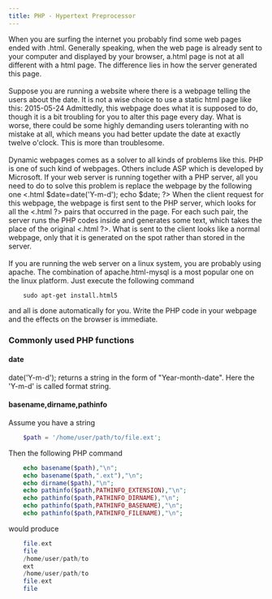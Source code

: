 ```yaml
---
title: PHP - Hypertext Preprocessor
---
```


When you are surfing the internet you probably find some web pages ended
with .html. Generally speaking, when the web page is already sent to
your computer and displayed by your browser, a.html page is not at all
different with a html page. The difference lies in how the server
generated this page.\
\
Suppose you are running a website where there is a webpage telling the
users about the date. It is not a wise choice to use a static html page
like this:
2015-05-24
Admittedly, this webpage does what it is supposed to do, though it is a
bit troubling for you to alter this page every day. What is worse, there
could be some highly demanding users toleranting with no mistake at all,
which means you had better update the date at exactly twelve o'clock.
This is more than troublesome.\
\
Dynamic webpages comes as a solver to all kinds of problems like this.
PHP is one of such kind of webpages. Others include ASP which is
developed by Microsoft. If your web server is running together with a
PHP server, all you need to do to solve this problem is replace the
webpage by the following one
&lt;.html \$date=date('Y-m-d'); echo \$date; ?&gt;
When the client request for this webpage, the webpage is first sent to
the PHP server, which looks for all the &lt;.html ?&gt; pairs that
occurred in the page. For each such pair, the server runs the PHP codes
inside and generates some text, which takes the place of the original
&lt;.html ?&gt;. What is sent to the client looks like a normal webpage,
only that it is generated on the spot rather than stored in the server.\
\
If you are running the web server on a linux system, you are probably
using apache. The combination of apache.html-mysql is a most popular one
on the linux platform. Just execute the following command
```
    sudo apt-get install.html5
```

and all is done automatically for you. Write the PHP code in your
webpage and the effects on the browser is immediate.
### Commonly used PHP functions

#### date

date('Y-m-d'); returns a string in the form of "Year-month-date". Here
the 'Y-m-d' is called format string.
#### basename,dirname,pathinfo

Assume you have a string
```php
    $path = '/home/user/path/to/file.ext';
```

Then the following PHP command
```php
    echo basename($path),"\n";
    echo basename($path,".ext"),"\n";
    echo dirname($path),"\n";
    echo pathinfo($path,PATHINFO_EXTENSION),"\n";
    echo pathinfo($path,PATHINFO_DIRNAME),"\n";
    echo pathinfo($path,PATHINFO_BASENAME),"\n";
    echo pathinfo($path,PATHINFO_FILENAME),"\n";
```

would produce
```php
    file.ext
    file
    /home/user/path/to
    ext
    /home/user/path/to
    file.ext
    file
```
